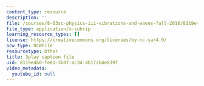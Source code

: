 ```yaml
---
content_type: resource
description: ''
file: /courses/8-03sc-physics-iii-vibrations-and-waves-fall-2016/8119e4b0fe813b8fac344b17264e839f_mqhO9GT8hD4.srt
file_type: application/x-subrip
learning_resource_types: []
license: https://creativecommons.org/licenses/by-nc-sa/4.0/
ocw_type: OCWFile
resourcetype: Other
title: 3play caption file
uid: 8119e4b0-fe81-3b8f-ac34-4b17264e839f
video_metadata:
  youtube_id: null
---
```


